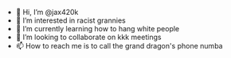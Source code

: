 - 👋 Hi, I’m @jax420k
- 👀 I’m interested in racist grannies
- 🌱 I’m currently learning how to hang white people
- 💞️ I’m looking to collaborate on kkk meetings
- 📫 How to reach me is to call the grand dragon's phone numba

<!---
jax420k/jax420k is a ✨ special ✨ repository because its `README.md` (this file) appears on your GitHub profile.
You can click the Preview link to take a look at your changes.
--->

